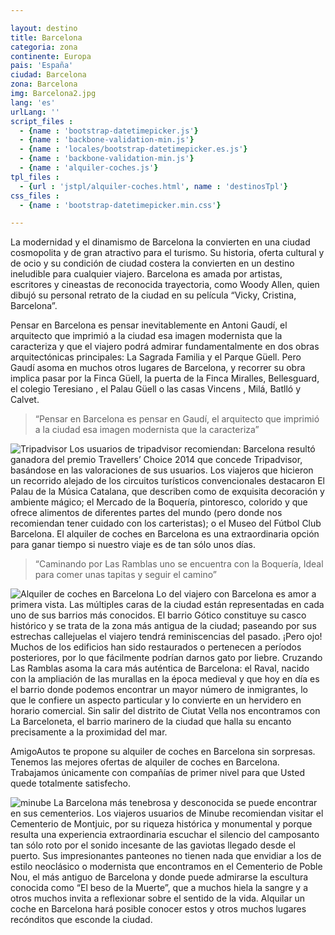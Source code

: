 ```yaml
---

layout: destino
title: Barcelona
categoria: zona
continente: Europa
pais: 'España'
ciudad: Barcelona
zona: Barcelona
img: Barcelona2.jpg
lang: 'es'
urlLang: ''
script_files : 
  - {name : 'bootstrap-datetimepicker.js'}
  - {name : 'backbone-validation-min.js'}
  - {name : 'locales/bootstrap-datetimepicker.es.js'}
  - {name : 'backbone-validation-min.js'}
  - {name : 'alquiler-coches.js'}
tpl_files : 
  - {url : 'jstpl/alquiler-coches.html', name : 'destinosTpl'}
css_files : 
  - {name : 'bootstrap-datetimepicker.min.css'}  

---
```


La modernidad y el dinamismo de Barcelona la convierten en una ciudad cosmopolita y de gran atractivo para el turismo. Su historia, oferta cultural y de ocio y su condición de ciudad costera la convierten en un destino ineludible para cualquier viajero. Barcelona es amada por artistas, escritores y cineastas de reconocida trayectoria, como Woody Allen, quien dibujó su personal retrato de la ciudad en su película “Vicky, Cristina, Barcelona”.  

Pensar en Barcelona es pensar inevitablemente en Antoni Gaudí, el arquitecto que imprimió a la ciudad esa imagen modernista que la caracteriza y que el viajero podrá admirar fundamentalmente en dos obras arquitectónicas principales: La Sagrada Familia y el Parque Güell. Pero Gaudí asoma en muchos otros lugares de Barcelona, y recorrer su obra implica pasar por la Finca Güell, la puerta de la Finca Miralles, Bellesguard, el colegio Teresiano , el Palau Güell o las casas Vincens , Milá, Batlló y Calvet.

>“Pensar en Barcelona es pensar en Gaudí, el arquitecto que imprimió a la ciudad esa imagen modernista que la caracteriza”

![Tripadvisor](http://amigoautos.azurewebsites.net/es/wp-content/themes/amigoautos/img/tripadvisor.jpg)
Los usuarios de tripadvisor recomiendan: Barcelona resultó ganadora del premio Travellers’ Choice 2014 que concede Tripadvisor, basándose en las valoraciones de sus usuarios. Los viajeros que hicieron un recorrido alejado de los circuitos turísticos convencionales destacaron El Palau de la Música Catalana, que describen como de exquisita decoración y ambiente mágico; el Mercado de la Boquería, pintoresco, colorido y que ofrece alimentos de diferentes partes del mundo (pero donde nos recomiendan tener cuidado con los carteristas); o el Museo del Fútbol Club Barcelona. El alquiler de coches en Barcelona es una extraordinaria opción para ganar tiempo si nuestro viaje es de tan sólo unos días.

> “Caminando por Las Ramblas uno se encuentra con la Boquería, Ideal para comer unas tapitas y seguir el camino”

![Alquiler de coches en Barcelona](http://amigoautos.azurewebsites.net/wp-content/uploads/2014/04/Barcelona3.jpg)
Lo del viajero con Barcelona es amor a primera vista. Las múltiples caras de la ciudad están representadas en cada uno de sus barrios más conocidos. El barrio Gótico constituye su casco histórico y se trata de la zona más antigua de la ciudad; paseando por sus estrechas callejuelas el viajero tendrá reminiscencias del pasado. ¡Pero ojo! Muchos de los edificios han sido restaurados o pertenecen a períodos posteriores, por lo que fácilmente podrían darnos gato por liebre. Cruzando Las Ramblas asoma la cara más auténtica de Barcelona: el Raval, nacido con la ampliación de las murallas en la época medieval y que hoy en día es el barrio donde podemos encontrar un mayor número de inmigrantes, lo que le confiere un aspecto particular y lo convierte en un hervidero en horario comercial. Sin salir del distrito de Ciutat Vella nos encontramos con La Barceloneta, el barrio marinero de la ciudad que halla su encanto precisamente a la proximidad del mar.

AmigoAutos te propone su alquiler de coches en Barcelona sin sorpresas. Tenemos las mejores ofertas de alquiler de coches en Barcelona. Trabajamos únicamente con compañías de primer nivel para que Usted quede totalmente satisfecho.

![minube](http://amigoautos.azurewebsites.net/es/wp-content/themes/amigoautos/img/logo-minube.jpg)
La Barcelona más tenebrosa y desconocida se puede encontrar en sus cementerios. Los viajeros usuarios de Minube recomiendan visitar el Cementerio de Montjuic, por su riqueza histórica y monumental y porque resulta una experiencia extraordinaria escuchar el silencio del camposanto tan sólo roto por el sonido incesante de las gaviotas llegado desde el puerto. Sus impresionantes panteones no tienen nada que envidiar a los de estilo neoclásico o modernista que encontramos en el Cementerio de Poble Nou, el más antiguo de Barcelona y donde puede admirarse la escultura conocida como “El beso de la Muerte”, que a muchos hiela la sangre y a otros muchos invita a reflexionar sobre el sentido de la vida. Alquilar un coche en Barcelona hará posible conocer estos y otros muchos lugares recónditos que esconde la ciudad.


